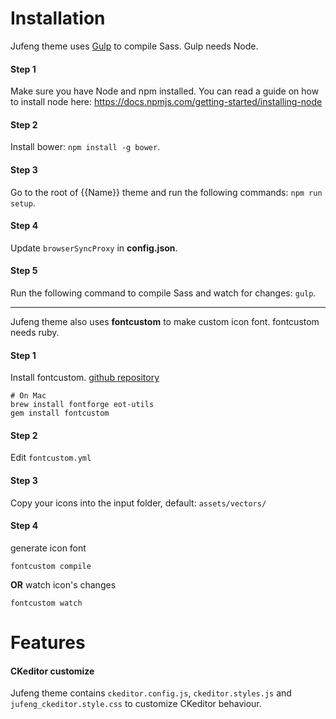 # Installation

Jufeng theme uses [Gulp](http://gulpjs.com) to compile Sass. Gulp needs Node.

#### Step 1
Make sure you have Node and npm installed. 
You can read a guide on how to install node here: https://docs.npmjs.com/getting-started/installing-node

#### Step 2
Install bower: `npm install -g bower`.

#### Step 3
Go to the root of {{Name}} theme and run the following commands: `npm run setup`.

#### Step 4
Update `browserSyncProxy` in **config.json**.

#### Step 5
Run the following command to compile Sass and watch for changes: `gulp`.

----
Jufeng theme also uses **fontcustom** to make custom icon font. fontcustom needs ruby.

#### Step 1 
Install fontcustom. [github repository](https://github.com/FontCustom/fontcustom)

```
# On Mac
brew install fontforge eot-utils
gem install fontcustom
```

#### Step 2
Edit `fontcustom.yml`

#### Step 3
Copy your icons into the input folder, default: `assets/vectors/`

#### Step 4
generate icon font
```
fontcustom compile
```
**OR**
watch icon's changes
```
fontcustom watch
```

# Features

#### CKeditor customize 
Jufeng theme contains `ckeditor.config.js`, `ckeditor.styles.js` and `jufeng_ckeditor.style.css` to customize CKeditor behaviour.
